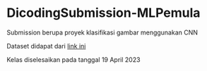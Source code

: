 # DicodingSubmission-MLPemula
Submission berupa proyek klasifikasi gambar menggunakan CNN

Dataset didapat dari [link ini](https://github.com/dicodingacademy/assets/releases/download/release/rockpaperscissors.zip)

Kelas diselesaikan pada tanggal 19 April 2023
